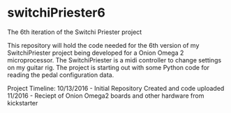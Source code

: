 # switchiPriester6
The 6th iteration of the Switchi Priester project

This repository will hold the code needed for the 6th version of my SwitchiPriester project being developed for a Onion Omega 2 
microprocessor. The SwitchiPriester is a midi controller to change settings on my guitar rig. The project is starting out with some 
Python code for reading the pedal configuration data.

Project Timeline:
10/13/2016  - Initial Repository Created and code uploaded
11/2016     - Reciept of Onion Omega2 boards and other hardware from kickstarter 
